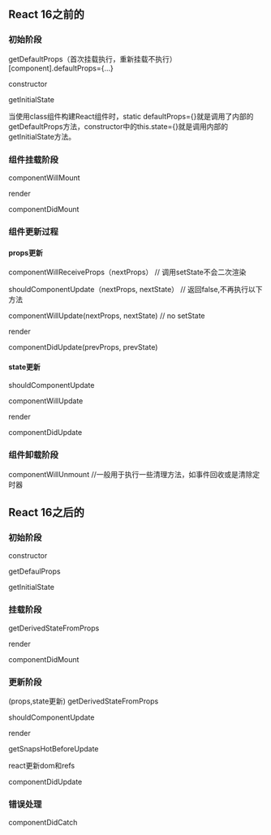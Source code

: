 ## React 16之前的

### 初始阶段  

  getDefaultProps（首次挂载执行，重新挂载不执行） [component].defaultProps={...}

 constructor  

  getInitialState   

  当使用class组件构建React组件时，static defaultProps={}就是调用了内部的getDefaultProps方法，constructor中的this.state={}就是调用内部的getInitialState方法。

### 组件挂载阶段 


 componentWillMount 

 render  

 componentDidMount 


  
### 组件更新过程  

#### props更新
componentWillReceiveProps（nextProps） // 调用setState不会二次渲染

shouldComponentUpdate（nextProps, nextState） // 返回false,不再执行以下方法

componentWillUpdate(nextProps, nextState)  // no setState

render

componentDidUpdate(prevProps, prevState) 

#### state更新  
 shouldComponentUpdate  

 componentWillUpdate 


 render 

 componentDidUpdate

### 组件卸载阶段
componentWillUnmount    //一般用于执行一些清理方法，如事件回收或是清除定时器  


## React 16之后的  

### 初始阶段 
constructor 

getDefaulProps  

getInitialState


### 挂载阶段 
getDerivedStateFromProps   

render   

componentDidMount  

### 更新阶段  
(props,state更新) 
getDerivedStateFromProps 

shouldComponentUpdate  

render  

getSnapsHotBeforeUpdate   

react更新dom和refs

componentDidUpdate  


### 错误处理  
componentDidCatch  